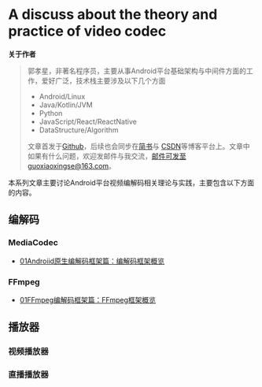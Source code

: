 # A discuss about the theory and practice of video codec

**关于作者**

>郭孝星，非著名程序员，主要从事Android平台基础架构与中间件方面的工作，爱好广泛，技术栈主要涉及以下几个方面
>
>- Android/Linux
>- Java/Kotlin/JVM
>- Python
>- JavaScript/React/ReactNative
>- DataStructure/Algorithm
>
>文章首发于[Github](https://github.com/guoxiaoxing)，后续也会同步在[简书](http://www.jianshu.com/users/66a47e04215b/latest_articles)与
[CSDN](http://blog.csdn.net/allenwells)等博客平台上。文章中如果有什么问题，欢迎发邮件与我交流，邮件可发至guoxiaoxingse@163.com。

本系列文章主要讨论Android平台视频编解码相关理论与实践，主要包含以下方面的内容。

## 编解码

### MediaCodec

- [01Androiid原生编解码框架篇：编解码框架概览](https://github.com/guoxiaoxing/awesome-android-video/blob/master/doc/MediaCodec/01Androiid原生编解码框架篇：编解码框架概览.md)

### FFmpeg

- [01FFmpeg编解码框架篇：FFmpeg框架概览](https://github.com/guoxiaoxing/awesome-android-video/blob/master/doc/MediaCodec/01FFmpeg编解码框架篇：FFmpeg框架概览.md)

## 播放器

### 视频播放器
### 直播播放器

